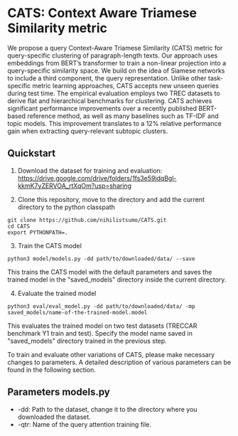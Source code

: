 # CATS: Context Aware Triamese Similarity metric 

We propose a query Context-Aware Triamese Similarity (CATS) metric for query-specific clustering of paragraph-length texts. Our approach uses embeddings from BERT’s transformer to train a non-linear projection into a query-specific similarity space. We build on the idea of Siamese networks to include a third component, the query representation. Unlike other task-specific metric learning approaches, CATS accepts new unseen queries during test time. The empirical evaluation employs two TREC datasets to derive flat and hierarchical benchmarks for clustering. CATS achieves significant performance improvements over a recently published BERT-based reference method, as well as many baselines such as TF-IDF and topic models. This improvement translates to a 12% relative performance gain when extracting query-relevant subtopic clusters.

## Quickstart

1. Download the dataset for training and evaluation: https://drive.google.com/drive/folders/1fs3e59jdqBgl-kkmK7yZERVOA_rtXqOm?usp=sharing

2. Clone this repository, move to the directory and add the current directory to the python classpath
```
git clone https://github.com/nihilistsumo/CATS.git
cd CATS
export PYTHONPATH=.
```

3. Train the CATS model
```
python3 model/models.py -dd path/to/downloaded/data/ --save
```
This trains the CATS model with the default parameters and saves the trained model in the "saved_models" directory inside the current directory.

4. Evaluate the trained model
```
python3 eval/eval_model.py -dd path/to/downloaded/data/ -mp saved_models/name-of-the-trained-model.model
```
This evaluates the trained model on two test datasets (TRECCAR benchmark Y1 train and test). Specify the model name saved in "saved_models" directory trained in the previous step.

To train and evaluate other variations of CATS, please make necessary changes to parameters. A detailed description of various parameters can be found in the following section.

## Parameters models.py

- -dd: Path to the dataset, change it to the directory where you downloaded the dataset.
- -qtr: Name of the query attention training file.
